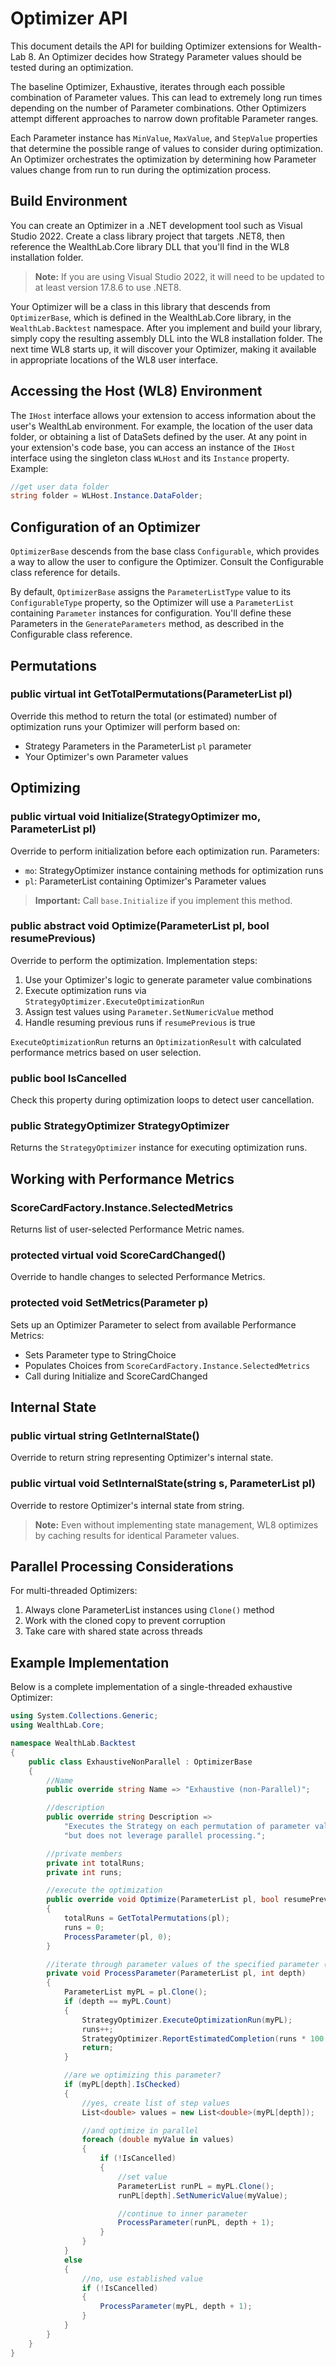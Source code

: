 # Optimizer API

This document details the API for building Optimizer extensions for Wealth-Lab 8. An Optimizer decides how Strategy Parameter values should be tested during an optimization.

The baseline Optimizer, Exhaustive, iterates through each possible combination of Parameter values. This can lead to extremely long run times depending on the number of Parameter combinations. Other Optimizers attempt different approaches to narrow down profitable Parameter ranges.

Each Parameter instance has `MinValue`, `MaxValue`, and `StepValue` properties that determine the possible range of values to consider during optimization. An Optimizer orchestrates the optimization by determining how Parameter values change from run to run during the optimization process.

## Build Environment

You can create an Optimizer in a .NET development tool such as Visual Studio 2022. Create a class library project that targets .NET8, then reference the WealthLab.Core library DLL that you'll find in the WL8 installation folder.

> **Note:** If you are using Visual Studio 2022, it will need to be updated to at least version 17.8.6 to use .NET8.

Your Optimizer will be a class in this library that descends from `OptimizerBase`, which is defined in the WealthLab.Core library, in the `WealthLab.Backtest` namespace. After you implement and build your library, simply copy the resulting assembly DLL into the WL8 installation folder. The next time WL8 starts up, it will discover your Optimizer, making it available in appropriate locations of the WL8 user interface.

## Accessing the Host (WL8) Environment

The `IHost` interface allows your extension to access information about the user's WealthLab environment. For example, the location of the user data folder, or obtaining a list of DataSets defined by the user. At any point in your extension's code base, you can access an instance of the `IHost` interface using the singleton class `WLHost` and its `Instance` property. Example:

```csharp
//get user data folder
string folder = WLHost.Instance.DataFolder;
```

## Configuration of an Optimizer

`OptimizerBase` descends from the base class `Configurable`, which provides a way to allow the user to configure the Optimizer. Consult the Configurable class reference for details.

By default, `OptimizerBase` assigns the `ParameterListType` value to its `ConfigurableType` property, so the Optimizer will use a `ParameterList` containing `Parameter` instances for configuration. You'll define these Parameters in the `GenerateParameters` method, as described in the Configurable class reference.

## Permutations

### public virtual int GetTotalPermutations(ParameterList pl)
Override this method to return the total (or estimated) number of optimization runs your Optimizer will perform based on:
- Strategy Parameters in the ParameterList `pl` parameter
- Your Optimizer's own Parameter values

## Optimizing

### public virtual void Initialize(StrategyOptimizer mo, ParameterList pl)
Override to perform initialization before each optimization run. Parameters:
- `mo`: StrategyOptimizer instance containing methods for optimization runs
- `pl`: ParameterList containing Optimizer's Parameter values

> **Important:** Call `base.Initialize` if you implement this method.

### public abstract void Optimize(ParameterList pl, bool resumePrevious)
Override to perform the optimization. Implementation steps:
1. Use your Optimizer's logic to generate parameter value combinations
2. Execute optimization runs via `StrategyOptimizer.ExecuteOptimizationRun`
3. Assign test values using `Parameter.SetNumericValue` method
4. Handle resuming previous runs if `resumePrevious` is true

`ExecuteOptimizationRun` returns an `OptimizationResult` with calculated performance metrics based on user selection.

### public bool IsCancelled
Check this property during optimization loops to detect user cancellation.

### public StrategyOptimizer StrategyOptimizer
Returns the `StrategyOptimizer` instance for executing optimization runs.

## Working with Performance Metrics

### ScoreCardFactory.Instance.SelectedMetrics
Returns list of user-selected Performance Metric names.

### protected virtual void ScoreCardChanged()
Override to handle changes to selected Performance Metrics.

### protected void SetMetrics(Parameter p)
Sets up an Optimizer Parameter to select from available Performance Metrics:
- Sets Parameter type to StringChoice
- Populates Choices from `ScoreCardFactory.Instance.SelectedMetrics`
- Call during Initialize and ScoreCardChanged

## Internal State

### public virtual string GetInternalState()
Override to return string representing Optimizer's internal state.

### public virtual void SetInternalState(string s, ParameterList pl)
Override to restore Optimizer's internal state from string.

> **Note:** Even without implementing state management, WL8 optimizes by caching results for identical Parameter values.

## Parallel Processing Considerations

For multi-threaded Optimizers:
1. Always clone ParameterList instances using `Clone()` method
2. Work with the cloned copy to prevent corruption
3. Take care with shared state across threads

## Example Implementation

Below is a complete implementation of a single-threaded exhaustive Optimizer:

```csharp
using System.Collections.Generic;
using WealthLab.Core;

namespace WealthLab.Backtest
{
    public class ExhaustiveNonParallel : OptimizerBase
    {
        //Name
        public override string Name => "Exhaustive (non-Parallel)";

        //description
        public override string Description => 
            "Executes the Strategy on each permutation of parameter values, " + 
            "but does not leverage parallel processing.";

        //private members
        private int totalRuns;
        private int runs;

        //execute the optimization
        public override void Optimize(ParameterList pl, bool resumePrevious)
        {
            totalRuns = GetTotalPermutations(pl);
            runs = 0;
            ProcessParameter(pl, 0);
        }

        //iterate through parameter values of the specified parameter (recursive)
        private void ProcessParameter(ParameterList pl, int depth)
        {
            ParameterList myPL = pl.Clone();
            if (depth == myPL.Count)
            {
                StrategyOptimizer.ExecuteOptimizationRun(myPL);
                runs++;
                StrategyOptimizer.ReportEstimatedCompletion(runs * 100.0 / totalRuns);
                return;
            }

            //are we optimizing this parameter?
            if (myPL[depth].IsChecked)
            {
                //yes, create list of step values
                List<double> values = new List<double>(myPL[depth]);

                //and optimize in parallel
                foreach (double myValue in values)
                {
                    if (!IsCancelled)
                    {
                        //set value
                        ParameterList runPL = myPL.Clone();
                        runPL[depth].SetNumericValue(myValue);

                        //continue to inner parameter
                        ProcessParameter(runPL, depth + 1);
                    }
                }
            }
            else
            {
                //no, use established value
                if (!IsCancelled)
                {
                    ProcessParameter(myPL, depth + 1);
                }
            }
        }
    }
} 